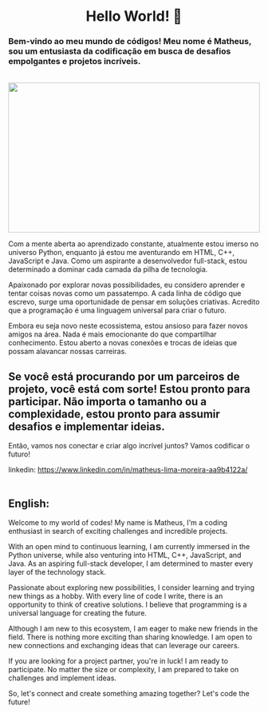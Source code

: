 <h1 align="center">Hello World! 👋</h1>

<h3>Bem-vindo ao meu mundo de códigos! Meu nome é Matheus, sou um entusiasta da codificação em busca de desafios empolgantes e projetos incríveis.</h3>
<br/>
<div style="height:300px;" align="center">
  <img src="https://user-images.githubusercontent.com/102155883/244966562-def2ed2c-dd46-4dfd-8c6c-e458960d844f.png" style="height:100%"/>
 </div>

Com a mente aberta ao aprendizado constante, atualmente estou imerso no universo Python, enquanto já estou me aventurando em HTML, C++, JavaScript e Java. Como um aspirante a desenvolvedor full-stack, estou determinado a dominar cada camada da pilha de tecnologia.

Apaixonado por explorar novas possibilidades, eu considero aprender e tentar coisas novas como um passatempo. A cada linha de código que escrevo, surge uma oportunidade de pensar em soluções criativas. Acredito que a programação é uma linguagem universal para criar o futuro.

Embora eu seja novo neste ecossistema, estou ansioso para fazer novos amigos na área. Nada é mais emocionante do que compartilhar conhecimento. Estou aberto a novas conexões e trocas de ideias que possam alavancar nossas carreiras.

<h2>Se você está procurando por um parceiros de projeto, você está com sorte! Estou pronto para participar. Não importa o tamanho ou a complexidade, estou pronto para assumir desafios e implementar ideias.</h2>

Então, vamos nos conectar e criar algo incrível juntos? Vamos codificar o futuro!

linkedin: https://www.linkedin.com/in/matheus-lima-moreira-aa9b4122a/
<br/>
<br/>

## English:

Welcome to my world of codes! My name is Matheus, I'm a coding enthusiast in search of exciting challenges and incredible projects.

With an open mind to continuous learning, I am currently immersed in the Python universe, while also venturing into HTML, C++, JavaScript, and Java. As an aspiring full-stack developer, I am determined to master every layer of the technology stack.

Passionate about exploring new possibilities, I consider learning and trying new things as a hobby. With every line of code I write, there is an opportunity to think of creative solutions. I believe that programming is a universal language for creating the future.

Although I am new to this ecosystem, I am eager to make new friends in the field. There is nothing more exciting than sharing knowledge. I am open to new connections and exchanging ideas that can leverage our careers.

If you are looking for a project partner, you're in luck! I am ready to participate. No matter the size or complexity, I am prepared to take on challenges and implement ideas.

So, let's connect and create something amazing together? Let's code the future!


<!--
**mathlimam/mathlimam** is a ✨ _special_ ✨ repository because its `README.md` (this file) appears on your GitHub profile.

Here are some ideas to get you started:

- 🔭 I’m currently working on ...
- 🌱 I’m currently learning ...
- 👯 I’m looking to collaborate on ...
- 🤔 I’m looking for help with ...
- 💬 Ask me about ...
- 📫 How to reach me: ...
- 😄 Pronouns: ...
- ⚡ Fun fact: ...
-->
